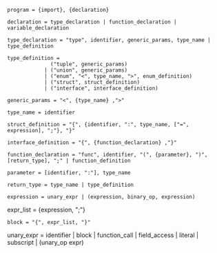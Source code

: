 ```
program = {import}, {declaration}
```

```
declaration = type_declaration | function_declaration | variable_declaration
```

```
type_declaration = "type", identifier, generic_params, type_name | type_definition
```

```
type_definition = 
              ("tuple", generic_params)  
            | ("union", generic_params)  
            | ("enum", "<", type_name, ">", enum_definition)  
            | ("struct", struct_definition)  
            | ("interface", interface_definition)
```

```
generic_params = "<", {type_name} ,">"
```

```
type_name = identifier
```

```
struct_definition = "{", {identifier, ":", type_name, ["=", expression], ";"}, "}"
```

```
interface_definition = "{", {function_declaration} ,"}"
```

```
function_declaration = "func", identifier, "(", {parameter}, ")", [return_type], ";" | function_definition
```

```
parameter = [identifier, ":"], type_name 
```

```
return_type = type_name | type_definition
```

```
expression = unary_expr | (expression, binary_op, expression)
```

expr_list = {expression, ";"}

```
block = "{", expr_list, "}"
```

unary_expr = identifier | block | function_call | field_access | literal | subscript | (unary_op expr)